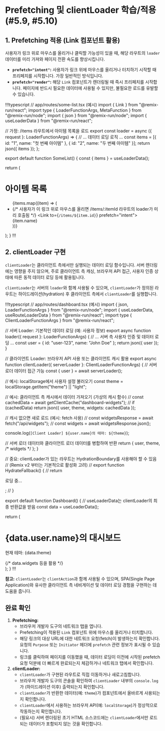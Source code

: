 # Prefetching 및 clientLoader 학습/적용 (#5.9, #5.10)

## 1. Prefetching 적용 (Link 컴포넌트 활용)

사용자가 링크 위로 마우스를 올리거나 클릭할 가능성이 있을 때, 해당 라우트의 `loader` 데이터를 미리 가져와 페이지 전환 속도를 향상시킵니다.

-   **`prefetch="intent"`:** 사용자가 링크 위에 마우스를 올리거나 터치하기 시작할 때 프리페치를 시작합니다. 가장 일반적인 방식입니다.
-   **`prefetch="render"`:** 해당 `Link` 컴포넌트가 렌더링될 때 즉시 프리페치를 시작합니다. 페이지에 반드시 필요한 데이터에 사용될 수 있지만, 불필요한 로드를 유발할 수 있습니다.

!!!typescript
// app/routes/some-list.tsx (예시)
import { Link } from "@remix-run/react";
import type { LoaderFunctionArgs, MetaFunction } from "@remix-run/node";
import { json } from "@remix-run/node";
import { useLoaderData } from "@remix-run/react";

// 가정: /items 라우트에서 아이템 목록을 로드
export const loader = async ({ request }: LoaderFunctionArgs) => {
  // ... 데이터 로딩 로직 ...
  const items = [{ id: "1", name: "첫 번째 아이템" }, { id: "2", name: "두 번째 아이템" }];
  return json({ items });
};

export default function SomeList() {
  const { items } = useLoaderData<typeof loader>();

  return (
    <div>
      <h1>아이템 목록</h1>
      <ul>
        {items.map((item) => (
          <li key={item.id}>
            {/* 사용자가 이 링크 위로 마우스를 올리면 /items/:itemId 라우트의 loader가 미리 호출됨 */}
            <Link to={`/items/${item.id}`} prefetch="intent">
              {item.name}
            </Link>
          </li>
        ))}
      </ul>
    </div>
  );
}
!!!

## 2. clientLoader 구현

`clientLoader`는 클라이언트 측에서만 실행되는 데이터 로딩 함수입니다. 서버 렌더링에는 영향을 주지 않으며, 주로 클라이언트 측 캐싱, 브라우저 API 접근, 사용자 인증 상태에 따른 동적 데이터 로딩 등에 활용됩니다.

`clientLoader`는 서버의 `loader`와 함께 사용될 수 있으며, `clientLoader`가 정의된 라우트는 하이드레이션(hydration) 후 클라이언트 측에서 `clientLoader`를 실행합니다.

!!!typescript
// app/routes/dashboard.tsx (예시)
import { json, LoaderFunctionArgs } from "@remix-run/node";
import { useLoaderData, useRouteLoaderData } from "@remix-run/react";
import type { ClientLoaderFunctionArgs } from "@remix-run/react";

// 서버 Loader: 기본적인 데이터 로딩 (예: 사용자 정보)
export async function loader({ request }: LoaderFunctionArgs) {
  // ... 서버 측 사용자 인증 및 데이터 로딩 ...
  const user = { id: "user-123", name: "John Doe" };
  return json({ user });
}

// 클라이언트 Loader: 브라우저 API 사용 또는 클라이언트 캐시 활용
export async function clientLoader({ serverLoader }: ClientLoaderFunctionArgs) {
  // 서버 로더 데이터 접근 가능
  const { user } = await serverLoader<typeof loader>();

  // 예시: localStorage에서 사용자 설정 불러오기
  const theme = localStorage.getItem("theme") || "light";

  // 예시: 클라이언트 측 캐시에서 데이터 가져오기 (가상의 캐시 함수)
  // const cachedData = await getClientCache("dashboard-widgets");
  // if (cachedData) return json({ user, theme, widgets: cachedData });

  // 캐시 없으면 새로 로드 (예시: fetch 사용)
  // const widgetsResponse = await fetch("/api/widgets");
  // const widgets = await widgetsResponse.json();

  console.log(`[Client Loader] ${user.name}의 테마: ${theme}`);

  // 서버 로더 데이터와 클라이언트 로더 데이터를 병합하여 반환
  return { user, theme, /* widgets */ };
}

// 중요: clientLoader가 있는 라우트는 HydrationBoundary를 사용해야 할 수 있음
// (Remix v2 부터는 기본적으로 활성화 고려)
// export function HydrateFallback() {
//   return <p>로딩 중...</p>;
// }

export default function Dashboard() {
  // useLoaderData는 clientLoader의 최종 반환값을 받음
  const data = useLoaderData<typeof clientLoader>();

  return (
    <div>
      <h1>{data.user.name}의 대시보드</h1>
      <p>현재 테마: {data.theme}</p>
      {/* data.widgets 등을 활용 */}
    </div>
  );
}
!!!

**참고:** `clientLoader`는 `clientAction`과 함께 사용될 수 있으며, SPA(Single Page Application)와 유사한 클라이언트 측 네비게이션 및 데이터 로딩 경험을 구현하는 데 도움을 줍니다.

## 완료 확인

1.  **Prefetching:**
    -   브라우저 개발자 도구의 네트워크 탭을 엽니다.
    -   Prefetching이 적용된 `Link` 컴포넌트 위에 마우스를 올리거나 터치합니다.
    -   해당 링크의 대상 URL에 대한 네트워크 요청(fetch)이 발생하는지 확인합니다. 요청의 `Purpose` 또는 `Initiator` 헤더에 `prefetch` 관련 정보가 표시될 수 있습니다.
    -   링크를 클릭하여 페이지를 이동했을 때, 데이터 로딩이 이전에 시작된 prefetch 요청 덕분에 더 빠르게 완료되는지 체감하거나 네트워크 탭에서 확인합니다.
2.  **clientLoader:**
    -   `clientLoader`가 구현된 라우트로 직접 이동하거나 새로고침합니다.
    -   브라우저 개발자 도구의 콘솔을 확인하여 `clientLoader` 내부의 `console.log`가 (하이드레이션 이후) 출력되는지 확인합니다.
    -   `clientLoader`가 반환한 데이터(예: `theme`)가 컴포넌트에서 올바르게 사용되는지 확인합니다.
    -   `clientLoader`에서 사용하는 브라우저 API(예: `localStorage`)가 정상적으로 작동하는지 확인합니다.
    -   (필요시) 서버 렌더링된 초기 HTML 소스코드에는 `clientLoader`에서만 로드되는 데이터가 포함되지 않는 것을 확인합니다. 